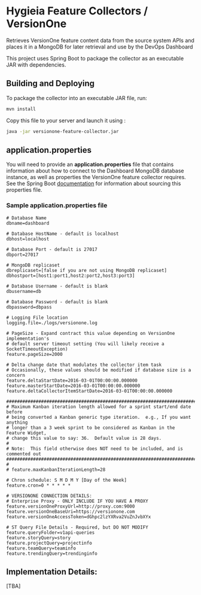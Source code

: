 # Hygieia Feature Collectors / VersionOne

Retrieves VersionOne feature content data from the source system APIs and places it in a MongoDB for later retrieval and use by the DevOps Dashboard

This project uses Spring Boot to package the collector as an executable JAR with dependencies.

## Building and Deploying

To package the collector into an executable JAR file, run:
```bash
mvn install
```

Copy this file to your server and launch it using :
```bash
java -jar versionone-feature-collector.jar
```

## application.properties

You will need to provide an **application.properties** file that contains information about how to connect to the Dashboard MongoDB database instance, as well as properties the VersionOne feature collector requires. See the Spring Boot [documentation](http://docs.spring.io/spring-boot/docs/current-SNAPSHOT/reference/htmlsingle/#boot-features-external-config-application-property-files) for information about sourcing this properties file.

### Sample application.properties file

```properties
# Database Name
dbname=dashboard

# Database HostName - default is localhost
dbhost=localhost

# Database Port - default is 27017
dbport=27017

# MongoDB replicaset
dbreplicaset=[false if you are not using MongoDB replicaset]
dbhostport=[host1:port1,host2:port2,host3:port3]

# Database Username - default is blank
dbusername=db

# Database Password - default is blank
dbpassword=dbpass

# Logging File location
logging.file=./logs/versionone.log

# PageSize - Expand contract this value depending on VersionOne implementation's
# default server timeout setting (You will likely receive a SocketTimeoutException)
feature.pageSize=2000

# Delta change date that modulates the collector item task
# Occasionally, these values should be modified if database size is a concern
feature.deltaStartDate=2016-03-01T00:00:00.000000
feature.masterStartDate=2016-03-01T00:00:00.000000
feature.deltaCollectorItemStartDate=2016-03-01T00:00:00.000000

#############################################################################
# Maximum Kanban iteration length allowed for a sprint start/end date before
# being converted a Kanban generic type iteration.  e.g., If you want anything
# longer than a 3 week sprint to be considered as Kanban in the Feature Widget,
# change this value to say: 36.  Default value is 28 days.
#
# Note:  This field otherwise does NOT need to be included, and is commented out
#############################################################################
#
# feature.maxKanbanIterationLength=28

# Chron schedule: S M D M Y [Day of the Week]
feature.cron=0 * * * * *

# VERSIONONE CONNECTION DETAILS:
# Enterprise Proxy - ONLY INCLUDE IF YOU HAVE A PROXY
feature.versionOneProxyUrl=http://proxy.com:9000
feature.versionOneBaseUri=https://versionone.com
feature.versionOneAccessToken=dGhpc2lzYXRva2VuZnJvbXYx

# ST Query File Details - Required, but DO NOT MODIFY
feature.queryFolder=v1api-queries
feature.storyQuery=story
feature.projectQuery=projectinfo
feature.teamQuery=teaminfo
feature.trendingQuery=trendinginfo
```

## Implementation Details:

[TBA]
